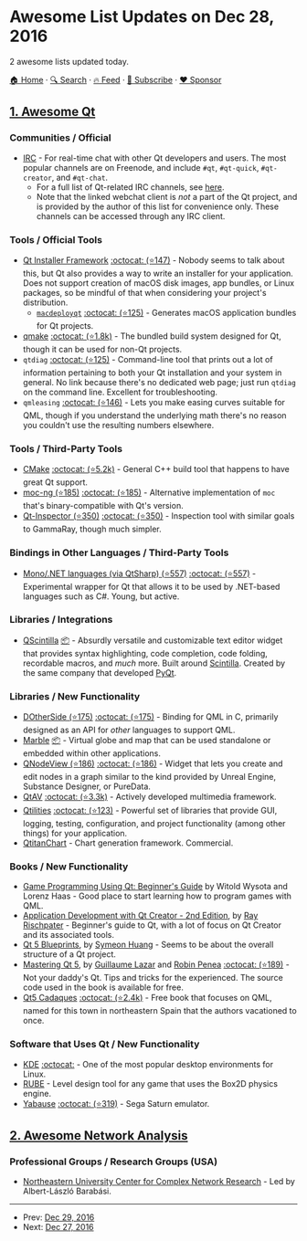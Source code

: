 # Awesome List Updates on Dec 28, 2016

2 awesome lists updated today.

[🏠 Home](/README.md) · [🔍 Search](https://www.trackawesomelist.com/search/) · [🔥 Feed](https://www.trackawesomelist.com/rss.xml) · [📮 Subscribe](https://trackawesomelist.us17.list-manage.com/subscribe?u=d2f0117aa829c83a63ec63c2f&id=36a103854c) · [❤️  Sponsor](https://github.com/sponsors/theowenyoung)



## [1. Awesome Qt](/content/JesseTG/awesome-qt/README.md)

### Communities / Official

*   [IRC](https://webchat.freenode.net/?channels=%23qt%2C%23qt-quick%2C%23qt-creator%2C%23qt-chat) - For real-time chat with other Qt developers and users.  The most popular channels are on Freenode, and include `#qt`, `#qt-quick`, `#qt-creator`, and `#qt-chat`.
    *   For a full list of Qt-related IRC channels, see [here](https://wiki.qt.io/Online_Communities#IRC_channels).
    *   Note that the linked webchat client is *not* a part of the Qt project, and is provided by the author of this list for convenience only.  These channels can be accessed through any IRC client.

### Tools / Official Tools

*   [Qt Installer Framework](https://doc.qt.io/qtinstallerframework) [:octocat: (⭐147)](https://github.com/qtproject/installer-framework) - Nobody seems to talk about this, but Qt also provides a way to write an installer for your application.  Does not support creation of macOS disk images, app bundles, or Linux packages, so be mindful of that when considering your project's distribution.
    *   [`macdeployqt`](https://doc.qt.io/qt-5/osx-deployment.html) [:octocat: (⭐125)](https://github.com/qt/qttools/tree/dev/src/macdeployqt) - Generates macOS application bundles for Qt projects.
*   [qmake](https://doc.qt.io/qt-5/qmake-manual.html) [:octocat: (⭐1.8k)](https://github.com/qt/qtbase/tree/dev/qmake) - The bundled build system designed for Qt, though it can be used for non-Qt projects.
*   `qtdiag` [:octocat: (⭐125)](https://github.com/qt/qttools/tree/dev/src/qtdiag) - Command-line tool that prints out a lot of information pertaining to both your Qt installation and your system in general.  No link because there's no dedicated web page; just run `qtdiag` on the command line.  Excellent for troubleshooting.
*   `qmleasing` [:octocat: (⭐146)](https://github.com/qt/qtdeclarative/tree/dev/tools/qmleasing) - Lets you make easing curves suitable for QML, though if you understand the underlying math there's no reason you couldn't use the resulting numbers elsewhere.

### Tools / Third-Party Tools

*   [CMake](https://doc.qt.io/qt-5/cmake-manual.html) [:octocat: (⭐5.2k)](https://github.com/Kitware/CMake) - General C++ build tool that happens to have great Qt support.
*   [moc-ng (⭐185)](https://github.com/woboq/moc-ng) [:octocat: (⭐185)](https://github.com/woboq/moc-ng) - Alternative implementation of `moc` that's binary-compatible with Qt's version.
*   [Qt-Inspector (⭐350)](https://github.com/robertknight/Qt-Inspector) [:octocat: (⭐350)](https://github.com/robertknight/Qt-Inspector) - Inspection tool with similar goals to GammaRay, though much simpler.

### Bindings in Other Languages / Third-Party Tools

*   [Mono/.NET languages (via QtSharp) (⭐557)](https://github.com/ddobrev/QtSharp) [:octocat: (⭐557)](https://github.com/ddobrev/QtSharp) - Experimental wrapper for Qt that allows it to be used by .NET-based languages such as C#.  Young, but active.

### Libraries / Integrations

*   [QScintilla](https://riverbankcomputing.com/software/qscintilla) [:package:](https://www.riverbankcomputing.com/software/qscintilla/download) - Absurdly versatile and customizable text editor widget that provides syntax highlighting, code completion, code folding, recordable macros, and *much* more.  Built around [Scintilla](http://www.scintilla.org).  Created by the same company that developed [PyQt](https://riverbankcomputing.com/software/pyqt).

### Libraries / New Functionality

*   [DOtherSide (⭐175)](https://github.com/filcuc/DOtherSide) [:octocat: (⭐175)](https://github.com/filcuc/DOtherSide) - Binding for QML in C, primarily designed as an API for *other* languages to support QML.
*   [Marble](https://marble.kde.org) [:package:](https://cgit.kde.org/marble.git) - Virtual globe and map that can be used standalone or embedded within other applications.
*   [QNodeView (⭐186)](https://github.com/gwihlidal/QNodeView) [:octocat: (⭐186)](https://github.com/gwihlidal/QNodeView) - Widget that lets you create and edit nodes in a graph similar to the kind provided by Unreal Engine, Substance Designer, or PureData.
*   [QtAV](http://www.qtav.org) [:octocat: (⭐3.3k)](https://github.com/wang-bin/QtAV) - Actively developed multimedia framework.
*   [Qtilities](https://jpnaude.github.io/Qtilities) [:octocat: (⭐123)](https://github.com/JPNaude/Qtilities) - Powerful set of libraries that provide GUI, logging, testing, configuration, and project functionality (among other things) for your application.
*   [QtitanChart](http://www.devmachines.com/qtitanchart-overview) - Chart generation framework.  Commercial.

### Books / New Functionality

*   [Game Programming Using Qt: Beginner's Guide](https://www.packtpub.com/game-development/game-programming-using-qt) by Witold Wysota and Lorenz Haas - Good place to start learning how to program games with QML.
*   [Application Development with Qt Creator - 2nd Edition](https://www.packtpub.com/application-development/application-development-qt-creator-second-edition), by [Ray Rischpater](http://www.lothlorien.com/kf6gpe) - Beginner's guide to Qt, with a lot of focus on Qt Creator and its associated tools.
*   [Qt 5 Blueprints](https://www.packtpub.com/application-development/qt-5-blueprints), by [Symeon Huang](https://github.com/librehat) - Seems to be about the overall structure of a Qt project.
*   [Mastering Qt 5](https://www.packtpub.com/application-development/mastering-qt-5), by [Guillaume Lazar](https://github.com/GuillaumeLazar) and [Robin Penea](https://github.com/synapticvoid) [:octocat: (⭐189)](https://github.com/PacktPublishing/Mastering-Qt-5) - Not your daddy's Qt.  Tips and tricks for the experienced.  The source code used in the book is available for free.
*   [Qt5 Cadaques](https://qmlbook.github.io) [:octocat: (⭐2.4k)](https://github.com/qmlbook/qmlbook) - Free book that focuses on QML, named for this town in northeastern Spain that the authors vacationed to once.

### Software that Uses Qt / New Functionality

*   [KDE](https://www.kde.org) [:octocat:](https://github.com/KDE) - One of the most popular desktop environments for Linux.
*   [RUBE](https://www.iforce2d.net/rube) - Level design tool for any game that uses the Box2D physics engine.
*   [Yabause](https://yabause.org) [:octocat: (⭐319)](https://github.com/Yabause/yabause) - Sega Saturn emulator.

## [2. Awesome Network Analysis](/content/briatte/awesome-network-analysis/README.md)

### Professional Groups / Research Groups (USA)

*   [Northeastern University Center for Complex Network Research](https://www.northeastern.edu/research/centers/center-for-complex-network-research-ccnr/) - Led by Albert-László Barabási.

---

- Prev: [Dec 29, 2016](/content/2016/12/29/README.md)
- Next: [Dec 27, 2016](/content/2016/12/27/README.md)